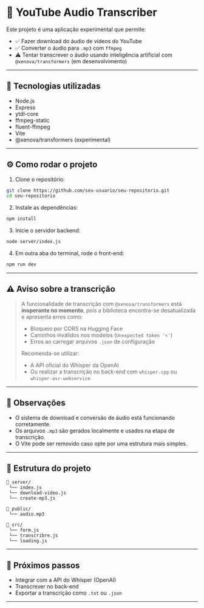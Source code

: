 # 🎹 YouTube Audio Transcriber

Este projeto é uma aplicação experimental que permite:

- ✅ Fazer download do áudio de vídeos do YouTube
- ✅ Converter o áudio para `.mp3` com `ffmpeg`
- ⚠️ Tentar transcrever o áudio usando inteligência artificial com `@xenova/transformers` (em desenvolvimento)

---

## 🚀 Tecnologias utilizadas

- Node.js
- Express
- ytdl-core
- ffmpeg-static
- fluent-ffmpeg
- Vite
- @xenova/transformers (experimental)

---

## ⚙️ Como rodar o projeto

1. Clone o repositório:
```bash
git clone https://github.com/seu-usuario/seu-repositorio.git
cd seu-repositorio
```

2. Instale as dependências:
```bash
npm install
```

3. Inicie o servidor backend:
```bash
node server/index.js
```

4. Em outra aba do terminal, rode o front-end:
```bash
npm run dev
```

---

## ⚠️ Aviso sobre a transcrição

> A funcionalidade de transcrição com `@xenova/transformers` está **inoperante no momento**, pois a biblioteca encontra-se desatualizada e apresenta erros como:
>
> - Bloqueio por CORS na Hugging Face
> - Caminhos inválidos nos modelos (`Unexpected token '<'`)
> - Erros ao carregar arquivos `.json` de configuração
>
> Recomenda-se utilizar:
> - A API oficial do Whisper da OpenAI  
> - Ou realizar a transcrição no back-end com `whisper.cpp` ou `whisper-asr-webservice`

---

## 📌 Observações

- O sistema de download e conversão de áudio está funcionando corretamente.
- Os arquivos `.mp3` são gerados localmente e usados na etapa de transcrição.
- O Vite pode ser removido caso opte por uma estrutura mais simples.

---

## 📂 Estrutura do projeto

```
📁 server/
 └── index.js
 └── download-video.js
 └── create-mp3.js

📁 public/
 └── audio.mp3

📁 src/
 └── form.js
 └── transcribre.js
 └── loading.js
```

---

## 🧐 Próximos passos

- Integrar com a API do Whisper (OpenAI)
- Transcrever no back-end
- Exportar a transcrição como `.txt` ou `.json`

---